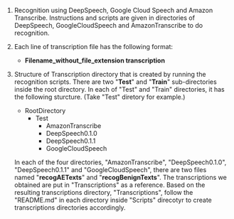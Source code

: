 1. 	Recognition using DeepSpeech, Google Cloud Speech and Amazon Transcribe.
	Instructions and scripts are given in directories of DeepSpeech, GoogleCloudSpeech and AmazonTranscribe to do recognition.

2.	Each line of transcription file has the following format:
    - **Filename\_without\_file\_extension transcription**

3.	Structure of Transcription directory that is created by running the recognition scripts.
	There are two "**Test**" and "**Train**" sub-directories inside the root directory. In each of "Test" and "Train" directories, it has the following sturcture. (Take "Test" diretory for example.)
    - RootDirectory
      - Test
        - AmazonTranscribe
        - DeepSpeech0.1.0
        - DeepSpeech0.1.1
        - GoogleCloudSpeech

	
	In each of the four directories, "AmazonTranscribe", "DeepSpeech0.1.0", "DeepSpeech0.1.1" and "GoogleCloudSpeech", there are two files named "**recogAETexts**" and "**recogBenignTexts**". The transcriptions we obtained are put in "Transcriptions" as a reference.
    Based on the resulting transcriptions directory, "Transcriptions", follow the "README.md" in each directory inside "Scripts" direcotyr to create transcriptions directories accordingly.
